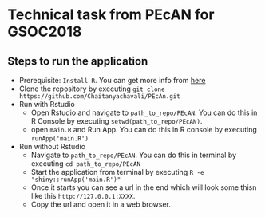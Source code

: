 # Technical task from PEcAN for GSOC2018

## Steps to run the application
* Prerequisite: `Install R`. You can get more info from [here](https://cran.r-project.org/doc/manuals/r-release/R-admin.html) 
* Clone the repository by executing `git clone https://github.com/Chaitanyachavali/PEcAn.git`
* Run with Rstudio
  * Open Rstudio and navigate to `path_to_repo/PEcAN`. You can do this in R Console by executing `setwd(path_to_repo/PEcAN)`.
  * open `main.R` and Run App. You can do this in R console by executing `runApp('main.R')`
* Run without Rstudio
  * Navigate to `path_to_repo/PEcAN`. You can do this in terminal by executing `cd path_to_repo/PEcAN`
  * Start the application from terminal by executing `R -e "shiny::runApp('main.R')"`
  * Once it starts you can see a url in the end which will look some thisn like this `http://127.0.0.1:XXXX`.
  * Copy the url and open it in a web browser.